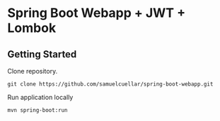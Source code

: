 # Spring Boot Webapp + JWT + Lombok

## Getting Started

Clone repository.
```
git clone https://github.com/samuelcuellar/spring-boot-webapp.git
```

Run application locally
```bash
mvn spring-boot:run
```
